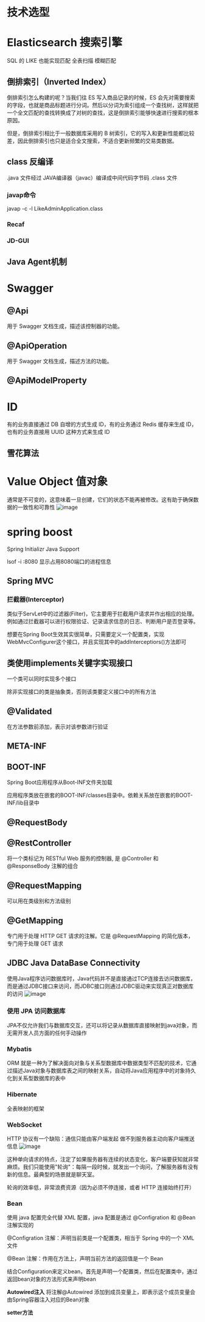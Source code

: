 # 技术选型

# Elasticsearch	搜索引擎
SQL 的 LIKE 也能实现匹配
全表扫描 模糊匹配

## 倒排索引（Inverted Index）
倒排索引怎么构建的呢？当我们往 ES 写入商品记录的时候，ES 会先对需要搜索的字段，也就是商品标题进行分词。然后以分词为索引组成一个查找树，这样就把一个全文匹配的查找转换成了对树的查找，这是倒排索引能够快速进行搜索的根本原因。

但是，倒排索引相比于一般数据库采用的 B 树索引，它的写入和更新性能都比较差，因此倒排索引也只是适合全文搜索，不适合更新频繁的交易类数据。


##   class 反编译 
.java 文件经过 JAVA编译器（javac）编译成中间代码字节码 .class 文件
### javap命令
 javap -c -l LikeAdminApplication.class 

### Recaf


### JD-GUI

## Java Agent机制

# Swagger
## @Api
用于 Swagger 文档生成，描述该控制器的功能。
## @ApiOperation
用于 Swagger 文档生成，描述方法的功能。
## @ApiModelProperty

# ID

有的业务直接通过 DB 自增的方式生成 ID，有的业务通过 Redis 缓存来生成 ID，也有的业务直接用 UUID 这种方式来生成 ID

## 雪花算法

# Value Object 值对象
通常是不可变的，这意味着一旦创建，它们的状态不能再被修改。这有助于确保数据的一致性和可靠性
![image](https://github.com/zhang-mickey/Backend/assets/145342600/9b040632-64d9-4788-ab8d-97835ac84670)

# spring boost
Spring Initializr Java Support


lsof -i :8080 显示占用8080端口的进程信息

## Spring MVC

### 拦截器(Interceptor)
类似于ServLet中的过滤器(Filter)，它主要用于拦截用户请求并作出相应的处理。例如通过拦截器可以进行权限验证、记录请求信息的日志、判断用户是否登录等。

想要在Spring Boot生效其实很简单，只需要定义一个配置类，实现WebMvcConfigurer这个接口，并且实现其中的addInterceptiors()方法即可
## 类使用implements关键字实现接口
一个类可以同时实现多个接口

除非实现接口的类是抽象类，否则该类要定义接口中的所有方法

## @Validated
在方法参数前添加，表示对该参数进行验证
## META-INF

## BOOT-INF
Spring Boot应用程序从Boot-INF文件夹加载

应用程序类放在嵌套的BOOT-INF/classes目录中。依赖关系放在嵌套的BOOT-INF/lib目录中
## @RequestBody

## @RestController
将一个类标记为 RESTful Web 服务的控制器,
是 @Controller 和 @ResponseBody 注解的组合

## @RequestMapping
可以用在类级别和方法级别

## @GetMapping
专门用于处理 HTTP GET 请求的注解。它是 @RequestMapping 的简化版本，专门用于处理 GET 请求
## JDBC Java DataBase Connectivity
使用Java程序访问数据库时，Java代码并不是直接通过TCP连接去访问数据库，而是通过JDBC接口来访问，而JDBC接口则通过JDBC驱动来实现真正对数据库的访问
![image](https://github.com/zhang-mickey/android/assets/145342600/efe4ba38-451e-4082-91ce-ff8b6fbe0c7e)


### 使用 JPA 访问数据库
JPA不仅允许我们与数据库交互，还可以将记录从数据库直接映射到java对象，而无需开发人员方面的任何手动操作
### Mybatis
ORM 就是一种为了解决面向对象与关系型数据库中数据类型不匹配的技术，它通过描述Java对象与数据库表之间的映射关系，自动将Java应用程序中的对象持久化到关系型数据库的表中
### Hibernate

全表映射的框架

### WebSocket
HTTP 协议有一个缺陷：通信只能由客户端发起   做不到服务器主动向客户端推送信息 
![image](https://github.com/zhang-mickey/android/assets/145342600/b0bc9109-c5ba-48f2-b3ec-6324a4c89253)

这种单向请求的特点，注定了如果服务器有连续的状态变化，客户端要获知就非常麻烦。我们只能使用"轮询"：每隔一段时候，就发出一个询问，了解服务器有没有新的信息。最典型的场景就是聊天室。

轮询的效率低，非常浪费资源（因为必须不停连接，或者 HTTP 连接始终打开）
### Bean


使用 java 配置完全代替 XML 配置，java 配置是通过 @Configration 和 @Bean 注解实现的

@Configration 注解：声明当前类是一个配置类，相当于 Spring 中的一个 XML 文件

@Bean 注解：作用在方法上，声明当前方法的返回值是一个 Bean

结合Configuration来定义bean，首先是声明一个配置类，然后在配置类中，通过返回bean对象的方法形式来声明bean

**Autowired注入**
将注解@Autowired 添加到成员变量上，即表示这个成员变量会由Spring容器注入对应的Bean对象

**setter方法**






